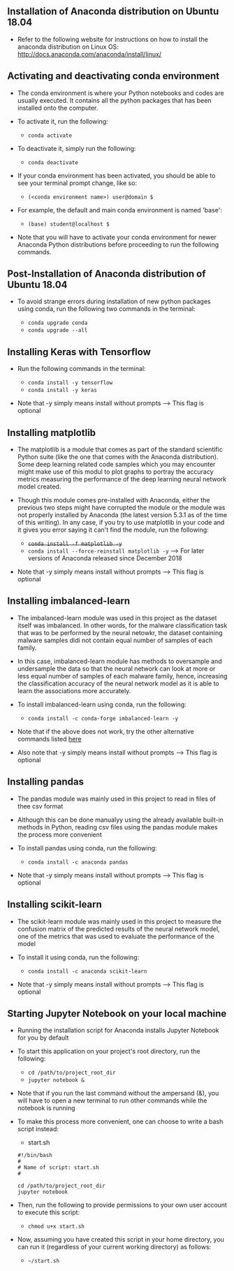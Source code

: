 ## Installation of Anaconda distribution on Ubuntu 18.04

* Refer to the following website for instructions on how to install the anaconda distribution on Linux OS: http://docs.anaconda.com/anaconda/install/linux/

## Activating and deactivating conda environment

* The conda environment is where your Python notebooks and codes are usually executed. It contains all the python packages that has been installed onto the computer.

* To activate it, run the following:

	* `conda activate`

* To deactivate it, simply run the following:
	
	* `conda deactivate`

* If your conda environment has been activated, you should be able to see your terminal prompt change, like so:
	
	* `(<conda environment name>) user@domain $`

* For example, the default and main conda environment is named 'base':
	
	* `(base) student@localhost $`

* Note that you will have to activate your conda environment for newer Anaconda Python distributions before proceeding to run the following commands.

## Post-Installation of Anaconda distribution of Ubuntu 18.04

* To avoid strange errors during installation of new python packages using conda, run the following two commands in the terminal:

	* `conda upgrade conda`
	* `conda upgrade --all`

## Installing Keras with Tensorflow

* Run the following commands in the terminal:

	* `conda install -y tensorflow`
	* `conda install -y keras`

* Note that -y simply means install without prompts --> This flag is optional

## Installing matplotlib

* The matplotlib is a module that comes as part of the standard scientific Python suite (like the one that comes with the Anaconda distribution). Some deep learning related code samples which you may encounter might make use of this modul to plot graphs to portray the accuracy metrics measuring the performance of the deep learning neural network model created.

* Though this module comes pre-installed with Anaconda, either the previous two steps might have corrupted the module or the module was not properly installed by Anaconda (the latest version 5.3.1 as of the time of this writing). In any case, if you try to use matplotlib in your code and it gives you error saying it can't find the module, run the following:

	* ~~`conda install -f matplotlib -y`~~
	* `conda install --force-reinstall matplotlib -y` --> For later versions of Anaconda released since December 2018

* Note that -y simply means install without prompts --> This flag is optional

## Installing imbalanced-learn

* The imbalanced-learn module was used in this project as the dataset itself was imbalanced. In other words, for the malware classification task that was to be performed by the neural netowkr, the dataset containing malware samples didi not contain equal number of samples of each family.

* In this case, imbalanced-learn module has methods to oversample and undersample the data so that the neural network can look at more or less equal number of samples of each malware family, hence, increasing the classification accuracy of the neural network model as it is able to learn the associations more accurately.

* To install imbalanced-learn using conda, run the following:

	* `conda install -c conda-forge imbalanced-learn -y`

* Note that if the above does not work, try the other alternative commands listed [here](https://anaconda.org/conda-forge/imbalanced-learn/)

* Also note that -y simply means install without prompts --> This flag is optional

## Installing pandas

* The pandas module was mainly used in this project to read in files of thee csv format

* Although this can be done manualyy using the already available built-in methods in Python, reading csv files using the pandas module makes the process more convenient

* To install pandas using conda, run the following:

	* `conda install -c anaconda pandas`

* Note that -y simply means install without prompts --> This flag is optional

## Installing scikit-learn

* The scikit-learn module was mainly used in this project to measure the confusion matrix of the predicted results of the neural network model, one of the metrics that was used to evaluate the performance of the model

* To install it using conda, run the following:

	* `conda install -c anaconda scikit-learn`

* Note that -y simply means install without prompts --> This flag is optional

## Starting Jupyter Notebook on your local machine

* Running the installation script for Anaconda installs Jupyter Notebook for you by default

* To start this application on your project's root directory, run the following:

	* `cd /path/to/project_root_dir`
	* `jupyter notebook &`

* Note that if you run the last command without the ampersand (&), you will have to open a new terminal to run other commands while the notebook is running

* To make this process more convenient, one can choose to write a bash script instead:

	* start.sh
	
	```shell
	#!/bin/bash
	#
	# Name of script: start.sh
	#
	
	cd /path/to/project_root_dir
	jupyter notebook
	```

* Then, run the following to provide permissions to your own user account to execute this script:

	* `chmod u+x start.sh`

* Now, assuming you have created this script in your home directory, you can run it (regardless of your current working directory) as follows:

	* `~/start.sh`

